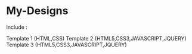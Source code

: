 # My-Designs

Include :

Template 1 (HTML,CSS)
Template 2 (HTML5,CSS3,JAVASCRIPT,JQUERY)
Template 3 (HTML5,CSS3,JAVASCRIPT,JQUERY)
